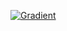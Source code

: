 [![Gradient](https://assets.paperspace.io/img/gradient-badge.svg)](https://console.paperspace.com/github.com/CultistKun/demson?machine=Free-GPU)
